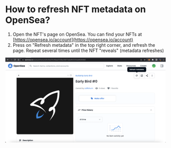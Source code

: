 # How to refresh NFT metadata on OpenSea?

1. Open the NFT's page on OpenSea. You can find your NFTs at [https://opensea.io/account](https://opensea.io/account)
2. Press on "Refresh metadata" in the top right corner, and refresh the page. Repeat several times until the NFT "reveals" (metadata refreshes)

![My NFT's OpenSea page](<../.gitbook/assets/image (1).png>)
